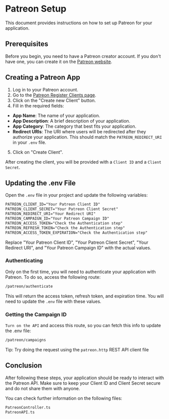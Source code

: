# Patreon Setup

This document provides instructions on how to set up Patreon for your application.

## Prerequisites

Before you begin, you need to have a Patreon creator account. If you don't have one, you can create it on the [Patreon website](https://www.patreon.com/).

## Creating a Patreon App

1. Log in to your Patreon account.
2. Go to the [Patreon Register Clients page](https://www.patreon.com/portal/registration/register-clients).
3. Click on the "Create new Client" button.
4. Fill in the required fields:

- **App Name**: The name of your application.
- **App Description**: A brief description of your application.
- **App Category**: The category that best fits your application.
- **Redirect URIs**: The URI where users will be redirected after they authorize your application. This should match the `PATREON_REDIRECT_URI` in your `.env` file.

5. Click on "Create Client".

After creating the client, you will be provided with a `Client ID` and a `Client Secret`.

## Updating the .env File

Open the `.env` file in your project and update the following variables:

```markdown
PATREON_CLIENT_ID="Your Patreon Client ID"
PATREON_CLIENT_SECRET="Your Patreon Client Secret"
PATREON_REDIRECT_URI="Your Redirect URI"
PATREON_CAMPAIGN_ID="Your Patreon Campaign ID"
PATREON_ACCESS_TOKEN="Check the Authentication step"
PATREON_REFRESH_TOKEN="Check the Authentication step"
PATREON_ACCESS_TOKEN_EXPIRATION="Check the Authentication step"
```

Replace "Your Patreon Client ID", "Your Patreon Client Secret", "Your Redirect URI", and "Your Patreon Campaign ID" with the actual values.

### Authenticating

Only on the first time, you will need to authenticate your application with Patreon. To do so, access the following route:

```markdown
/patreon/authenticate
```

This will return the access token, refresh token, and expiration time. You will need to update the `.env` file with these values.

### Getting the Campaign ID

`Turn on the API` and access this route, so you can fetch this info to update the .env file:

```markdown
/patreon/campaigns
```

Tip: Try doing the request using the `patreon.http` REST API client file

## Conclusion

After following these steps, your application should be ready to interact with the Patreon API. Make sure to keep your Client ID and Client Secret secure and do not share them with anyone.

You can check further information on the following files:

```markdown
PatreonController.ts
PatreonAPI.ts
```
